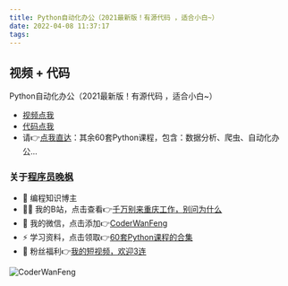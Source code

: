 ```yaml
---
title: Python自动化办公（2021最新版！有源代码 ，适合小白~）
date: 2022-04-08 11:37:17
tags:
---
```


## 视频 + 代码
Python自动化办公（2021最新版！有源代码 ，适合小白~）
- [视频点我](https://www.bilibili.com/video/BV1wB4y1w7KV)
- [代码点我](https://gitee.com/CoderWanFeng/python4office/tree/master/CourseCode/Python%E8%87%AA%E5%8A%A8%E5%8C%96%E5%8A%9E%E5%85%AC%EF%BC%882021%E6%9C%80%E6%96%B0%E7%89%88%EF%BC%81%E6%9C%89%E6%BA%90%E4%BB%A3%E7%A0%81%20%EF%BC%8C%E9%80%82%E5%90%88%E5%B0%8F%E7%99%BD~%EF%BC%89)
- 请👉[点我直达](https://www.python-office.com/)：其余60套Python课程，包含：数据分析、爬虫、自动化办公...

### 关于[程序员晚枫](https://www.bilibili.com/video/BV1sd4y1c7T9)
- 🐧 编程知识博主
- 👨‍💻 我的B站，点击查看👉[千万别来重庆工作，别问为什么](https://www.bilibili.com/video/BV1aD4y1N7ai)
- 💬 我的微信，点击添加👉[CoderWanFeng](https://mp.weixin.qq.com/s/8x7c9qiAneTsDJq9JnWLgA)
- ⚡ 学习资料，点击领取👉[60套Python课程的合集](http://www.python4office.cn/vedio-course/)
- 🎁 粉丝福利👉[我的短视频，欢迎3连](https://space.bilibili.com/1989702333)

![CoderWanFeng](https://python-office-1300615378.cos.ap-chongqing.myqcloud.com/qr-code.jpg)
